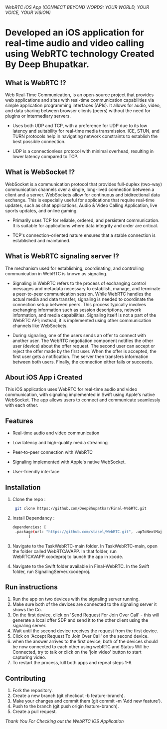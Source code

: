  *WebRTC iOS App (CONNECT BEYOND WORDS: YOUR WORLD, YOUR VOICE, YOUR VISION)*

# Developed an iOS application for real-time audio and video calling using WebRTC technology Created By Deep Bhupatkar. 


## What is WebRTC !?

Web Real-Time Communication, is an open-source project that provides web applications and sites with real-time communication capabilities via simple application programming interfaces (APIs). It allows for audio, video, and data sharing between browser clients (peers) without the need for plugins or intermediary servers.

- Uses both UDP and TCP, with a preference for UDP due to its low latency and suitability for real-time media transmission. ICE, STUN, and TURN protocols help in 
  navigating network constraints to establish the best possible connection.
  
- UDP is a connectionless protocol with minimal overhead, resulting in lower latency compared to TCP.


## What is WebSocket !?

WebSocket is a communication protocol that provides full-duplex (two-way) communication channels over a single, long-lived connection between a client and a server. WebSockets allow for continuous and bidirectional data exchange. This is especially useful for applications that require real-time updates, such as chat applications, Audio & Video Calling Application, live sports updates, and online gaming.

- Primarily uses TCP for reliable, ordered, and persistent communication. It is suitable for applications where data integrity and order are critical.

- TCP's connection-oriented nature ensures that a stable connection is established and maintained.

## What is WebRTC signaling server !? 

The mechanism used for establishing, coordinating, and controlling communication in WebRTC is known as signaling.

- Signaling in WebRTC refers to the process of exchanging control messages and metadata necessary to establish, manage, and terminate a peer-to-peer communication 
  session. While WebRTC handles the actual media and data transfer, signaling is needed to coordinate the connection setup between peers. This process typically 
  involves exchanging information such as session descriptions, network information, and media capabilities. Signaling itself is not a part of the WebRTC API; instead, 
  it is implemented using other communication channels like WebSockets.

- During signaling, one of the users sends an offer to connect with another user. The WebRTC negotiation component notifies the other user (device) about the offer 
  request. The second user can accept or reject the offer made by the first user. When the offer is accepted, the first user gets a notification. The server then 
  transfers information between both users. Finally, the connection either fails or succeeds.
  

## About iOS App i Created 

This iOS application uses WebRTC for real-time audio and video communication, with signaling implemented in Swift using Apple's native WebSocket. The app allows users to connect and communicate seamlessly with each other. 

## Features
- Real-time audio and video communication
  
- Low latency and high-quality media streaming
  
- Peer-to-peer connection with WebRTC
  
- Signaling implemented with Apple's native WebSocket.
  
- User-friendly interface

## Installation 

1. Clone the repo :
   
   ```bash
    git clone https://github.com/DeepBhupatkar/Final-WebRTC.git
   ```
2. Install Dependancy :
   
   ```bash
   dependencies: [
    .package(url: "https://github.com/stasel/WebRTC.git", .upToNextMajor("126.0.0"))
          ]
    ```
3. Navigate to the TaskWebRTC-main folder. In TaskWebRTC-main, open the folder called WebRTCAVAPP. In that folder, run WebRTCAVAPP.xcodeproj to launch the app in xcode.

4. Navigate to the Swift folder available in Final-WebRTC. In the Swift folder, run SignalingServer.xcodeproj.
   
  ## Run instructions
  
  1. Run the app on two devices with the signaling server running.
  2. Make sure both of the devices are connected to the signaling server it shows the Co.
  3. On the first device, click on 'Send Request For Join Over Call' - this will generate a local offer SDP and send it to the other client using the signaling server.
  4. Wait until the second device receives the request from the first device.
  5. Click on 'Accept Request To Join Over Call' on the second device.
  6. when the answer arrives to the first device, both of the devices should be now connected to each other using webRTC and Status Will be Connected, try to talk or 
    click on the 'join video' button to start capturing video.
  7. To restart the process, kill both apps and repeat steps 1-6.

   
## Contributing
1. Fork the repository.
2. Create a new branch (git checkout -b feature-branch).
3. Make your changes and commit them (git commit -m 'Add new feature').
4. Push to the branch (git push origin feature-branch).
5. Create a pull request.

*Thank You For Checking out the WebRTC iOS Application*

